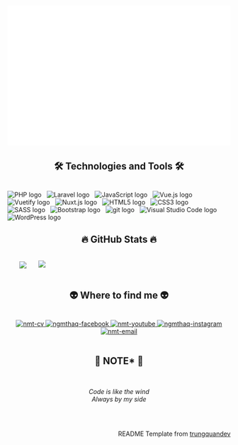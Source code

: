 <!-- Trungquandev -->
<a href="#" target="_blank">
  <img src="svg/trungquandev.svg" width="1200" alt="Click to see the source" />
</a>

<h2 align="center">🛠 Technologies and Tools 🛠</h2>
<br>
<!-- https://simpleicons.org/ -->
<span><img src="https://img.shields.io/badge/PHP-282C34?logo=php&logoColor=#777BB4" alt="PHP logo" title="php" height="25" /></span>
&nbsp;
<span><img src="https://img.shields.io/badge/Laravel-282C34?logo=laravel&logoColor=##FF2D20" alt="Laravel logo" title="laravel" height="25" /></span>
&nbsp;
<span><img src="https://img.shields.io/badge/JavaScript-282C34?logo=javascript&logoColor=F7DF1E" alt="JavaScript logo" title="JavaScript" height="25" /></span>
&nbsp;
<span><img src="https://img.shields.io/badge/Vue.js-282C34?logo=vue.js&logoColor=4FC08D" alt="Vue.js logo" title="Vue.js" height="25" /></span>
&nbsp;
<span><img src="https://img.shields.io/badge/Vuetify-282C34?logo=vuetify&logoColor=4FC08D" alt="Vuetify logo" title="Vuetify" height="25" /></span>
&nbsp;
<span><img src="https://img.shields.io/badge/Nuxt.js-282C34?logo=nuxt.js&logoColor=4FC08D" alt="Nuxt.js logo" title="Nuxt.js" height="25" /></span>
&nbsp;
<span><img src="https://img.shields.io/badge/HTML5-282C34?logo=html5&logoColor=E34F26" alt="HTML5 logo" title="HTML5" height="25" /></span>
&nbsp;
<span><img src="https://img.shields.io/badge/CSS3-282C34?logo=css3&logoColor=1572B6" alt="CSS3 logo" title="CSS3" height="25" /></span>
&nbsp;
<span><img src="https://img.shields.io/badge/Sass-282C34?logo=sass&logoColor=CC6699" alt="SASS logo" title="SCSS" height="25" /></span>
&nbsp;
<span><img src="https://img.shields.io/badge/Bootstrap-282C34?logo=bootstrap&logoColor=7952B3" alt="Bootstrap logo" title="Bootstrap" height="25" /></span>
&nbsp;
<span><img src="https://img.shields.io/badge/git-282C34?logo=git&logoColor=F05032" alt="git logo" title="git" height="25" /></span>
&nbsp;
<span><img src="https://img.shields.io/badge/VS%20Code-282C34?logo=visual-studio-code&logoColor=007ACC" alt="Visual Studio Code logo" title="Visual Studio Code" height="25" /></span>
&nbsp;
<span><img src="https://img.shields.io/badge/WordPress-282C34?logo=wordPress&logoColor=21759B" alt="WordPress logo" title="WordPress" height="25" /></span>
&nbsp;

<br>

<h2 align="center">🔥 GitHub Stats 🔥</h2>
<!-- https://github.com/anuraghazra/github-readme-stats -->
<br>
<div></div>
<div align=center>
  <a href="#" title="ngmthaq">
    <img width="315" align="center" src="https://github-readme-stats.vercel.app/api/top-langs/?username=ngmthaq&hide=c%23,powershell,Mathematica,Ruby,Objective-C,Objective-C%2b%2b,Cuda&title_color=61dafb&text_color=ffffff&icon_color=61dafb&bg_color=20232a&langs_count=8&layout=compact&border_color=61dafb&hide_border=true" />
  </a>
  <a href="#" title="ngmthaq">
    <img align="right" width="434" src="https://github-readme-stats.vercel.app/api?username=ngmthaq&show_icons=true&theme=react&border_color=61dafb&hide_border=true" />
  </a>
</div>
<div></div>
<br>

<h2 align="center">👽 Where to find me 👽</h2>
<br>
<!-- https://icons8.com -->
<div align="center">
  <a href="https://ngmthaq.github.io" target="blank">
    <img width="90" height="90" src="https://img.icons8.com/bubbles/100/000000/image-file.png" alt="nmt-cv" />
  </a>
  <a href="https://facebook.com/ngmthaq" target="blank">
    <img src="https://img.icons8.com/bubbles/100/000000/facebook-new.png" alt="ngmthaq-facebook" />
  </a>
  <a href="https://www.youtube.com/channel/UCUNU6rz5SBRBU0y61UYSF_A" target="blank">
    <img src="https://img.icons8.com/bubbles/100/000000/youtube-squared.png" alt="nmt-youtube" />
  </a>
  <!-- <a href="https://www.linkedin.com/in/trungquandev" target="blank">
    <img src="https://img.icons8.com/bubbles/100/000000/linkedin.png" alt="trungquandev-linkedin" />
  </a> -->
  <a href="https://instagram.com/ngmthaq" target="blank">
    <img src="https://img.icons8.com/bubbles/100/000000/instagram.png" alt="ngmthaq-instagram" />
  </a>
  <a href="mailto:nguyenmanhthang2000.fb@gmail.com" target="top">
    <img src="https://img.icons8.com/bubbles/100/000000/apple-mail.png" alt="nmt-email" />
  </a>
</div>

<br>

<h2 align="center">📑 NOTE* 📑</h2>
<br>
<p align="center">
        <i>Code is like the wind</i> <br>
        <i>Always by my side</i>
</p>
<br>
<h2 align="center"></h2>
<!-- https://github.com/shravan20/github-readme-quotes -->
<div align="right">

README Template from [trungquandev](https://www.youtube.com/channel/UCult29299HdljjfqJcok3Bg)

</div>

